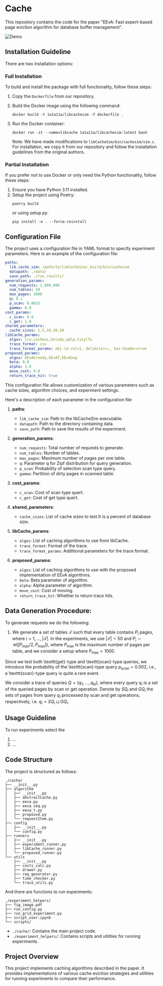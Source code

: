 # Cache

This repository contains the code for the paper "EEvA: Fast expert-based page eviction algorithm for database buffer management".

![Demo](./assets/compare_image.png)

## Installation Guideline

There are two installation options:

### Full Installation

To build and install the package with full functionality, follow these steps:

1. Copy the `Dockerfile` from our repository.
2. Build the Docker image using the following command:
   ```shell
   docker build -t 1a1a11a/libcachesim -f dockerfile .
   ```
3. Run the Docker container:
   ```shell
   docker run -it --name=libcache 1a1a11a/libcachesim:latest bash
   ```

   Note: We have made modifications to `libCacheSim/bin/cachesim/sim.c`. For installation, we copy it from our repository and follow the installation guidelines from the original authors.

### Partial Installation

If you prefer not to use Docker or only need the Python functionality, follow these steps:

1. Ensure you have Python 3.11 installed.
2. Setup the project using Poetry:
   ```shell
   poetry build
   ```
   or using setup.py:
   ```shell
   pip install -e . --force-reinstall
   ```

## Configuration File
The project uses a configuration file in YAML format to specify experiment parameters. Here is an example of the configuration file:

```yaml
paths:
  lib_cache_sim: /path/to/libCacheSim/_build/bin/cachesim
  datapath: ./data/
  save_path: ./run_results/
generation_params:
  num_requests: 1_000_000
  num_tables: 50
  max_pages: 1000
  q: 0.1
  p_scan: 0.0015
  gamma: 0.0
cost_params:
  c_scan: 0.8
  c_get: 1.0
shared_parameters:
  cache_sizes: 1,5,10,20,50
libCache_params:
  algos: lru,cacheus,belady,qdlp,tinylfu
  trace_format: csv
  trace_format_params: obj-id-col=1, delimiter=;, has-header=true
proposed_params:
  algos: EEvAGreedy,EEvAT,EEvASeq
  beta: 0.8
  alpha: 1.0
  move_cost: 0.0
  return_trace_hit: true
```

This configuration file allows customization of various parameters such as cache sizes, algorithm choices, and experiment settings.

Here's a description of each parameter in the configuration file:

1. **paths**:
   - `lib_cache_sim`: Path to the libCacheSim executable.
   - `datapath`: Path to the directory containing data.
   - `save_path`: Path to save the results of the experiment.

2. **generation_params**:
   - `num_requests`: Total number of requests to generate.
   - `num_tables`: Number of tables.
   - `max_pages`: Maximum number of pages per one table.
   - `q`: Parameter q for Zipf distribution for query generation.
   - `p_scan`: Probability of selection scan type query.
   - `gamma`: Partition of dirty pages in scanned table.

3. **cost_params**:
   - `c_scan`: Cost of scan type quert.
   - `c_get`: Cost of get type quert.

4. **shared_parameters**:
   - `cache_sizes`: List of cache sizes to test.It is a percent of database size.

5. **libCache_params**:
   - `algos`: List of caching algorithms to use from libCache.
   - `trace_format`: Format of the trace.
   - `trace_format_params`: Additional parameters for the trace format.

6. **proposed_params**:
   - `algos`: List of caching algorithms to use with the proposed implementation of EEvA algorithms.
   - `beta`: Beta parameter of algorithm.
   - `alpha`: Alpha parameter of algorithm.
   - `move_cost`: Cost of moving.
   - `return_trace_hit`: Whether to return trace hits.

## Data Generation Procedure:

To generate requests we do the following:

1. We generate a set of tables $\mathcal{T}$ such that every table contains $P_i$ pages, where $i=1,\ldots,|\mathcal{T}|$. In the experiments, we use $|\mathcal{T}| = 50$ and $P_i \sim \mathcal{U}([P_{\max} / 2, P_{\max}])$, where $P_{\max}$ is the maximum number of pages per table, and we consider a setup where $P_{\max} = 1000$.

Since we test both \texttt{get}-type and \texttt{scan}-type queries, we introduce the probability of the \texttt{scan}-type query $p_{scan} = 0.002$, i.e., a \texttt{scan}-type query is quite a rare event.

We consider a trace of queries $Q = \{ q_1, \ldots, q_N\}$, where every query $q_i$ is a set of the queried pages by scan or get operation. Denote by $SQ_i$ and $GQ_i$ the sets of pages from query $q_i$ processed by scan and get operations, respectively, i.e. $q_i = SQ_i \sqcup GQ_i$.

## Usage Guideline

To run experiments select the

1. ...
2. ...

## Code Structure

The project is structured as follows:

    ./cache/
    ├── __init__.py
    ├── algorithm
    │   ├── __init__.py
    │   ├── abstractCache.py
    │   ├── eeva.py
    │   ├── eeva_seq.py
    │   ├── eeva_t.py
    │   ├── proposed.py
    │   └── requestItem.py
    ├── config
    │   ├── __init__.py
    │   └── config.py
    ├── runners
    │   ├── __init__.py
    │   ├── experiment_runner.py
    │   ├── libCache_runner.py
    │   └── proposed_runner.py
    └── utils
        ├── __init__.py
        ├── costs_calc.py
        ├── drawer.py
        ├── req_generator.py
        ├── time_checker.py
        └── trace_utils.py

And there are functions to run experiments:

    ./experiment_helpers/
    ├── fig_image.pdf
    ├── run_config.py
    ├── run_grid_experiment.py
    ├── script_user.ipynb
    └── scripts/


- `./cache/`: Contains the main project code.
- `./experiment_helpers/`: Contains scripts and utilities for running experiments.

## Project Overview

This project implements caching algorithms described in the paper. It provides implementations of various cache eviction strategies and utilities for running experiments to compare their performance.